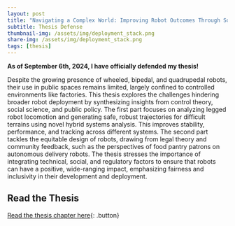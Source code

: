 ```yaml
---
layout: post
title: "Navigating a Complex World: Improving Robot Outcomes Through Social, Regulatory, and Control Theoretic Approaches"
subtitle: Thesis Defense
thumbnail-img: /assets/img/deployment_stack.png
share-img: /assets/img/deployment_stack.png
tags: [thesis]
---
```


<style>
  .button {
    display: inline-block;
    padding: 10px 15px;
    margin: 10px 0;
    font-size: 16px;
    color: #FFF5EE;
    background: #745EED;
    text-decoration: none;
    border-radius: 5px;
    font-weight: 600;
  }
  .button:hover { background: #745EED; color: #8BD1DA; }
</style>

**As of September 6th, 2024, I have officially defended my thesis!**

Despite the growing presence of wheeled, bipedal, and quadrupedal robots, their use in public spaces remains limited, largely confined to controlled environments like factories. This thesis explores the challenges hindering broader robot deployment by synthesizing insights from control theory, social science, and public policy. The first part focuses on analyzing legged robot locomotion and generating safe, robust trajectories for difficult terrains using novel hybrid systems analysis. This improves stability, performance, and tracking across different systems. The second part tackles the equitable design of robots, drawing from legal theory and community feedback, such as the perspectives of food pantry patrons on autonomous delivery robots. The thesis stresses the importance of integrating technical, social, and regulatory factors to ensure that robots can have a positive, wide-ranging impact, emphasizing fairness and inclusivity in their development and deployment.

## Read the Thesis  
[Read the thesis chapter here](/assets/pdf/James_Zhu_Thesis.pdf){: .button}
